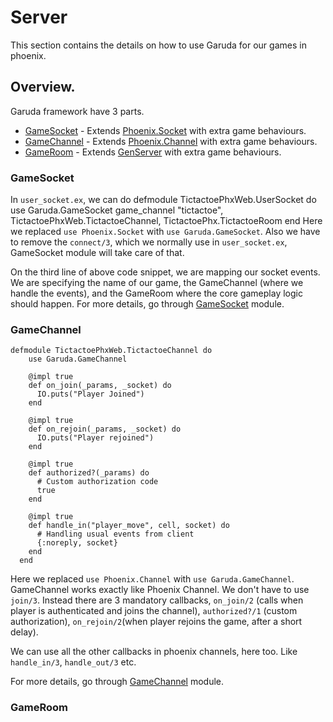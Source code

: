 # Server

This section contains the details on how to use Garuda for our games in phoenix.

## Overview.
Garuda framework have 3 parts.
  - [GameSocket](Garuda.GameSocket.html) - Extends [Phoenix.Socket](https://hexdocs.pm/phoenix/Phoenix.Socket.html) with extra game behaviours.
  - [GameChannel](Garuda.GameChannel.html) - Extends [Phoenix.Channel](https://hexdocs.pm/phoenix/Phoenix.Channel.html) with extra game behaviours.
  - [GameRoom](Garuda.GameRoom.html) - Extends [GenServer](https://hexdocs.pm/elixir/GenServer.html) with extra game behaviours.



### GameSocket
 In `user_socket.ex`, we can do
      defmodule TictactoePhxWeb.UserSocket do
        use Garuda.GameSocket
        game_channel "tictactoe", TictactoePhxWeb.TictactoeChannel, TictactoePhx.TictactoeRoom
      end
 Here we replaced `use Phoenix.Socket` with `use Garuda.GameSocket`. Also we have to 
 remove the `connect/3`, which we normally use in `user_socket.ex`, GameSocket module will take care of that.

 On the third line of above code snippet, we are mapping our socket events.
 We are specifying the name of our game, the GameChannel (where we handle the events), and the GameRoom where the core gameplay logic should happen.
 For more details, go through [GameSocket](Garuda.GameSocket.html) module.

### GameChannel
    defmodule TictactoePhxWeb.TictactoeChannel do
        use Garuda.GameChannel

        @impl true
        def on_join(_params, _socket) do
          IO.puts("Player Joined")
        end

        @impl true
        def on_rejoin(_params, _socket) do
          IO.puts("Player rejoined")
        end

        @impl true
        def authorized?(_params) do
          # Custom authorization code
          true
        end

        @impl true
        def handle_in("player_move", cell, socket) do
          # Handling usual events from client
          {:noreply, socket}
        end
      end
 Here we replaced `use Phoenix.Channel` with `use Garuda.GameChannel`.
 GameChannel works exactly like Phoenix Channel. We don't have to use `join/3`.
 Instead there are 3 mandatory callbacks, `on_join/2` (calls when player is authenticated and joins the channel), `authorized?/1` (custom authorization), `on_rejoin/2`(when player rejoins the game, after a short delay).

 We can use all the other callbacks in phoenix channels, here too. Like `handle_in/3`, `handle_out/3` etc.

 For more details, go through [GameChannel](Garuda.GameChannel.html) module.
### GameRoom